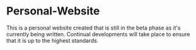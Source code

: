 # Personal-Website
This is a personal website created that is still in the beta phase as it's currently being written. Continual developments will take place to ensure that it is up to the highest standards.

